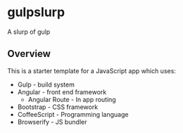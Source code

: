 # gulpslurp
A slurp of gulp

## Overview

This is a starter template for a JavaScript app which uses:

* Gulp - build system
* Angular - front end framework
  * Angular Route - In app routing
* Bootstrap - CSS framework
* CoffeeScript - Programming language
* Browserify - JS bundler

